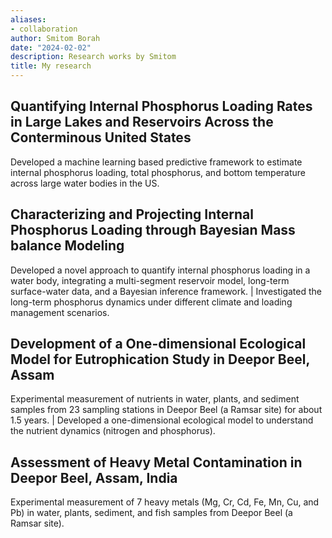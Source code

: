 ```yaml
---
aliases:
- collaboration
author: Smitom Borah
date: "2024-02-02"
description: Research works by Smitom
title: My research
---
```



## Quantifying Internal Phosphorus Loading Rates in Large Lakes and Reservoirs Across the Conterminous United States
Developed a machine learning based predictive framework to estimate internal phosphorus loading, total phosphorus, and bottom temperature across large water bodies in the US.

## Characterizing and Projecting Internal Phosphorus Loading through Bayesian Mass balance Modeling
Developed a novel approach to quantify internal phosphorus loading in a water body, integrating a multi-segment reservoir model, long-term surface-water data, and a Bayesian inference framework. | Investigated the long-term phosphorus dynamics under different climate and loading management scenarios.

## Development of a One-dimensional Ecological Model for Eutrophication Study in Deepor Beel, Assam
Experimental measurement of nutrients in water, plants, and sediment samples from 23 sampling stations in Deepor Beel (a Ramsar site) for about 1.5 years. | Developed a one-dimensional ecological model to understand the nutrient dynamics (nitrogen and phosphorus).

## Assessment of Heavy Metal Contamination in Deepor Beel, Assam, India
Experimental measurement of 7 heavy metals (Mg, Cr, Cd, Fe, Mn, Cu, and Pb) in water, plants, sediment, and fish samples from Deepor Beel (a Ramsar site).

